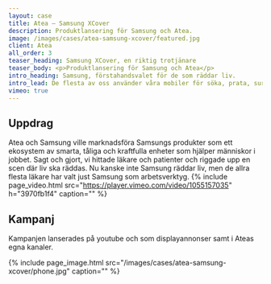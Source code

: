 ```yaml
---
layout: case
title: Atea – Samsung XCover
description: Produktlansering för Samsung och Atea. 
image: /images/cases/atea-samsung-xcover/featured.jpg
client: Atea
all_order: 3
teaser_heading: Samsung XCover, en riktig trotjänare
teaser_body: <p>Produktlansering för Samsung och Atea</p>
intro_heading: Samsung, förstahandsvalet för de som räddar liv.
intro_lead: De flesta av oss använder våra mobiler för söka, prata, surfa. De som har en Samsung XCover7 räddar liv. 
vimeo: true
---
```


## Uppdrag

Atea och Samsung ville marknadsföra Samsungs produkter som ett ekosystem av smarta, tåliga och kraftfulla enheter som hjälper människor i jobbet. Sagt och gjort, vi hittade läkare och patienter och riggade upp en scen där liv ska räddas. Nu kanske inte Samsung räddar liv, men de allra flesta läkare har valt just Samsung som arbetsverktyg. 
{%
  include page_video.html
  src="https://player.vimeo.com/video/1055157035"
  h="3970fb1f4"
  caption=""
%}

## Kampanj

Kampanjen lanserades på youtube och som displayannonser samt i Ateas egna kanaler. 

{%
  include page_image.html
  src="/images/cases/atea-samsung-xcover/phone.jpg"
  caption=""
%}

